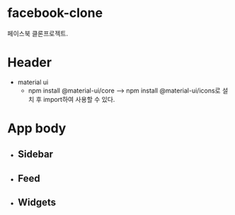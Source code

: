 # facebook-clone

페이스북 클론프로젝트.

# Header

- material ui
  - npm install @material-ui/core --> npm install @material-ui/icons로 설치 후 import하여 사용할 수 있다.

# App body

- ## Sidebar
- ## Feed
- ## Widgets
